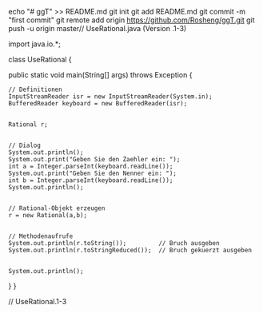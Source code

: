 echo "# ggT" >> README.md
git init
git add README.md
git commit -m "first commit"
git remote add origin https://github.com/Rosheng/ggT.git
git push -u origin master// UseRational.java (Version .1-3)


import java.io.*;


class UseRational {


   public static void main(String[] args) throws Exception {


	// Definitionen
	InputStreamReader isr = new InputStreamReader(System.in);
	BufferedReader keyboard = new BufferedReader(isr);


	Rational r;


	// Dialog
	System.out.println();
	System.out.print("Geben Sie den Zaehler ein: ");
	int a = Integer.parseInt(keyboard.readLine());
	System.out.print("Geben Sie den Nenner ein: ");
	int b = Integer.parseInt(keyboard.readLine());
	System.out.println();


	// Rational-Objekt erzeugen
	r = new Rational(a,b);


	// Methodenaufrufe
	System.out.println(r.toString());   	  // Bruch ausgeben
	System.out.println(r.toStringReduced());  // Bruch gekuerzt ausgeben


	System.out.println();
   }
}


// UseRational.1-3

